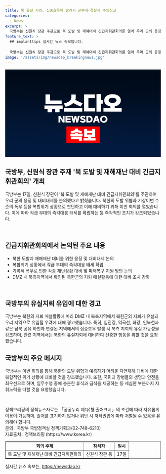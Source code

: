 ```yaml
---
title: 북 유실 지뢰, 집중호우에 발견시 군부대·경찰서 주의신고
categories:
  - News
excerpt: >
  국방부는 신원식 장관 주관으로 북 도발 및 재해대비 긴급지휘관회의를 열어 우리 군의 응징 및 대비태세 강화를 논의했다. 이는 북한 도발과 기상이변으로 복합위기 상황을 고려한 조치로, 재난대응태세와 피해복구 지원방안도 논의됐다. 또한, 북측의 지뢰 매설활동으로 인한 안전 대책과 국민, 장병의 안전을 최우선으로 하는 대책을 강조했다.
feature_text: >
  ## implanttips 실시간 뉴스 속보입니다.

  국방부는 신원식 장관 주관으로 북 도발 및 재해대비 긴급지휘관회의를 열어 우리 군의 응징 및 대비태세 강화를 논의했다. 이는 북한 도발과 기상이변으로 복합위기 상황을 고려한 조치로, 재난대응태세와 피해복구 지원방안도 논의됐다. 또한, 북측의 지뢰 매설활동으로 인한 안전 대책과 국민, 장병의 안전을 최우선으로 하는 대책을 강조했다.
image: '/assets/img/newsdao_breakingnews.jpg'
---
```


<p><img src="/assets/img/newsdao_breakingnews.jpg" alt="implanttips 속보" /></p>

<h2 data-ke-size="size26">국방부, 신원식 장관 주재 '북 도발 및 재해재난 대비 긴급지휘관회의' 개최</h2>

<p>국방부는 17일, 신원식 장관이 '북 도발 및 재해재난 대비 긴급지휘관회의'를 주관하여 우리 군의 응징 및 대비태세를 논의했다고 밝혔습니다. 북한의 도발 위협과 기상이변 수준의 폭우 등을 복합위기 상황으로 판단하고 이에 대비하기 위해 이번 회의를 열었습니다. 이에 따라 각급 부대의 즉각대응 태세를 확립하는 등 즉각적인 조치가 강조되었습니다.</p>

<p data-ke-size="size16">&nbsp;</p>

<h2 data-ke-size="size24">긴급지휘관회의에서 논의된 주요 내용</h2>

<ul>
  <li>북한 도발과 재해재난 대비를 위한 응징 및 대비태세 논의</li>
  <li>복합위기 상황에서 각급 부대의 즉각대응 태세 확립</li>
  <li>기록적 폭우로 인한 각종 재난상황 대비 및 피해복구 지원 방안 논의</li>
  <li>DMZ 내 북측지역에서 확인된 북한군의 지뢰 매설활동에 대한 대비 조치 강화</li>
</ul>

<p data-ke-size="size16">&nbsp;</p>

<h2 data-ke-size="size24">국방부의 유실지뢰 유입에 대한 경고</h2>

<p>국방부는 북한의 지뢰 매설활동에 따라 DMZ 내 북측지역에서 북한군의 지뢰가 유실돼 우리 지역으로 유입될 우려에 대해 경고했습니다. 특히, 임진강, 역곡천, 화강, 인북천과 같은 남북 공유 하천과 연결된 지역에서의 집중호우 발생 시 북측 지뢰의 유실 가능성을 강조하며, 관련 지역에서는 북한의 유실지뢰에 대비하여 신중한 행동을 취할 것을 요청했습니다.</p>

<h2 data-ke-size="size24">국방부의 주요 메시지</h2>

<p>국방부는 이번 회의를 통해 북한의 도발 위협과 예측하기 어려운 자연재해 대비에 대한 복합적인 위기 상황에 대비할 것을 강조했습니다. 또한, 국민과 장병들의 생명과 안전을 최우선으로 하며, 임무수행 중에 충분한 휴식과 급식을 제공하는 등 세심한 부분까지 지휘노력을 다할 것을 요청했습니다.</p>

<p data-ke-size="size16">&nbsp;</p>

<p>정책브리핑의 정책뉴스자료는 「공공누리 제1유형:출처표시」의 조건에 따라 자유롭게 이용이 가능하며, 출처를 표기하지 않거나 위반 시 저작권법에 따라 처벌될 수 있음을 유의해야 합니다. <br>
문의 : 국방부 국방정책실 정책기획과(02-748-6210) <br>
자료출처 : 정책브리핑 (https://www.korea.kr)</p>

<table style="width: 100%;" border="1">
<tbody>
<tr>
<td style="text-align: center; height: 17px;"><b>회의 주제</b></td>
<td style="text-align: center; height: 17px;"><b>참석자</b></td>
<td style="text-align: center; height: 17px;"><b>일시</b></td>
</tr>
<tr>
<td style="text-align: center; height: 17px;">북 도발 및 재해재난 대비 긴급지휘관회의</td>
<td style="text-align: center; height: 17px;">신원식 장관 등</td>
<td style="text-align: center; height: 17px;">17일</td>
</tr>
</tbody>
</table>
실시간 뉴스 속보는, <a href="https://newsdao.kr" rel="dofollow">https://newsdao.kr</a>


